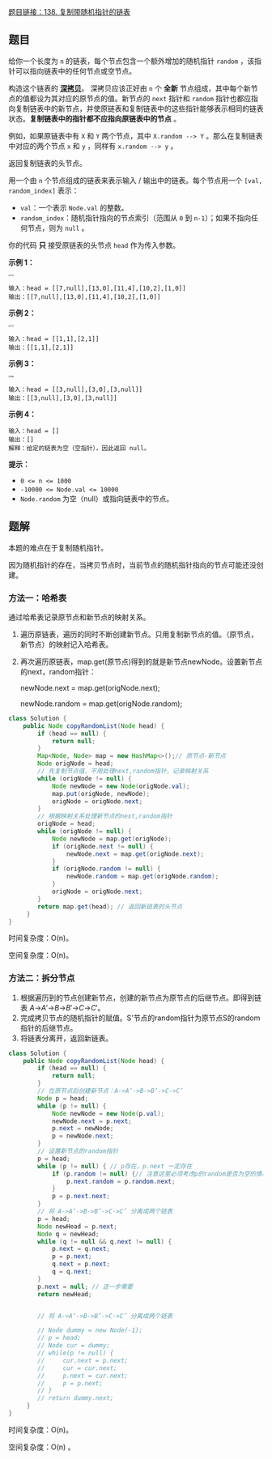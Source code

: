 [题目链接：138. 复制带随机指针的链表](https://leetcode-cn.com/problems/copy-list-with-random-pointer/)

## 题目

给你一个长度为 `n` 的链表，每个节点包含一个额外增加的随机指针 `random` ，该指针可以指向链表中的任何节点或空节点。

构造这个链表的 **[深拷贝](https://baike.baidu.com/item/深拷贝/22785317?fr=aladdin)**。 深拷贝应该正好由 `n` 个 **全新** 节点组成，其中每个新节点的值都设为其对应的原节点的值。新节点的 `next` 指针和 `random` 指针也都应指向复制链表中的新节点，并使原链表和复制链表中的这些指针能够表示相同的链表状态。**复制链表中的指针都不应指向原链表中的节点** 。

例如，如果原链表中有 `X` 和 `Y` 两个节点，其中 `X.random --> Y` 。那么在复制链表中对应的两个节点 `x` 和 `y` ，同样有 `x.random --> y` 。

返回复制链表的头节点。

用一个由 `n` 个节点组成的链表来表示输入 / 输出中的链表。每个节点用一个 `[val, random_index]` 表示：

- `val`：一个表示 `Node.val` 的整数。
- `random_index`：随机指针指向的节点索引（范围从 `0` 到 `n-1`）；如果不指向任何节点，则为 `null` 。

你的代码 **只** 接受原链表的头节点 `head` 作为传入参数。 

**示例 1：**

<img src="https://assets.leetcode-cn.com/aliyun-lc-upload/uploads/2020/01/09/e1.png" alt="img" style="zoom: 25%;" />

```
输入：head = [[7,null],[13,0],[11,4],[10,2],[1,0]]
输出：[[7,null],[13,0],[11,4],[10,2],[1,0]]
```

**示例 2：**

<img src="https://assets.leetcode-cn.com/aliyun-lc-upload/uploads/2020/01/09/e2.png" alt="img" style="zoom:25%;" />

```
输入：head = [[1,1],[2,1]]
输出：[[1,1],[2,1]]
```

**示例 3：**

**<img src="https://assets.leetcode-cn.com/aliyun-lc-upload/uploads/2020/01/09/e3.png" alt="img" style="zoom: 25%;" />**

```
输入：head = [[3,null],[3,0],[3,null]]
输出：[[3,null],[3,0],[3,null]]
```

**示例 4：**

```
输入：head = []
输出：[]
解释：给定的链表为空（空指针），因此返回 null。
```

**提示：**

- `0 <= n <= 1000`
- `-10000 <= Node.val <= 10000`
- `Node.random` 为空（null）或指向链表中的节点。

## 题解

本题的难点在于复制随机指针。

因为随机指针的存在，当拷贝节点时，当前节点的随机指针指向的节点可能还没创建。

### 方法一：哈希表

通过哈希表记录原节点和新节点的映射关系。

1. 遍历原链表，遍历的同时不断创建新节点。只用复制新节点的值。（原节点，新节点）的映射记入哈希表。

2. 再次遍历原链表，map.get(原节点)得到的就是新节点newNode。设置新节点的next，random指针：

   newNode.next = map.get(origNode.next);

   newNode.random = map.get(origNode.random);



```java
class Solution {
    public Node copyRandomList(Node head) {
        if (head == null) {
            return null;
        }
        Map<Node, Node> map = new HashMap<>();// 原节点-新节点
        Node origNode = head;
        // 先复制节点值，不用处理next,random指针，记录映射关系
        while (origNode != null) {
            Node newNode = new Node(origNode.val);
            map.put(origNode, newNode);
            origNode = origNode.next;
        }
        // 根据映射关系处理新节点的next,random指针
        origNode = head;
        while (origNode != null) {
            Node newNode = map.get(origNode);
            if (origNode.next != null) {
                newNode.next = map.get(origNode.next);
            }
            if (origNode.random != null) {
                newNode.random = map.get(origNode.random);
            }
            origNode = origNode.next;
        }
        return map.get(head); // 返回新链表的头节点
     }
}
```

时间复杂度：O(n)。

空间复杂度：O(n)。

### 方法二：拆分节点

1. 根据遍历到的节点创建新节点，创建的新节点为原节点的后继节点。即得到链表 *A*→*A*′→*B*→*B*′→*C*→*C*′。
2. 完成拷贝节点的随机指针的赋值。S'节点的random指针为原节点S的random指针的后继节点。
3. 将链表分离开，返回新链表。

```java
class Solution {
    public Node copyRandomList(Node head) {
        if (head == null) {
            return null;
        }
        // 在原节点后创建新节点：A->A‘->B->B’->C->C’
        Node p = head;
        while (p != null) {
            Node newNode = new Node(p.val);
            newNode.next = p.next;
            p.next = newNode;
            p = newNode.next;
        }
        // 设置新节点的random指针
        p = head;
        while (p != null) { // p存在，p.next 一定存在
            if (p.random != null) {// 注意这里必须考虑p的random是否为空的情况
                p.next.random = p.random.next;
            }
            p = p.next.next;
        }
        // 将 A->A‘->B->B’->C->C’ 分离成两个链表
        p = head;
        Node newHead = p.next;
        Node q = newHead;
        while (q != null && q.next != null) {
            p.next = q.next;
            p = p.next;
            q.next = p.next;
            q = q.next;
        }
        p.next = null; // 这一步需要
        return newHead;


        // 将 A->A‘->B->B’->C->C’ 分离成两个链表

        // Node dummy = new Node(-1);
        // p = head;
        // Node cur = dummy;
        // while(p != null) {
        //     cur.next = p.next;
        //     cur = cur.next;
        //     p.next = cur.next;
        //     p = p.next;
        // }
        // return dummy.next;
     }
}
```

时间复杂度：O(n)。

空间复杂度：O(n) 。